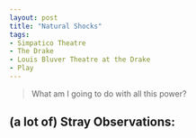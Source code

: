 ```yaml
---
layout: post
title: "Natural Shocks"
tags:
- Simpatico Theatre
- The Drake
- Louis Bluver Theatre at the Drake
- Play
---
```

> What am I going to do with all this power?

## (a lot of) Stray Observations:
